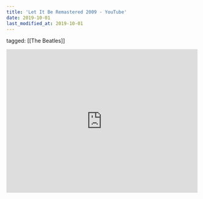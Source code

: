 ```yaml
---
title: 'Let It Be Remastered 2009 - YouTube'
date: 2019-10-01
last_modified_at: 2019-10-01
---
```

tagged: [[The Beatles]]
<iframe allow="accelerometer; autoplay; clipboard-write; encrypted-media; gyroscope; picture-in-picture" allowfullscreen="" frameborder="0" height="375" id="youtube_iframe" src="https://www.youtube.com/embed/QDYfEBY9NM4?feature=oembed&amp;enablejsapi=1&amp;origin=https://safe.txmblr.com&amp;wmode=opaque" width="500"></iframe>
